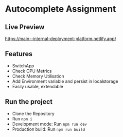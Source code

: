 # Autocomplete Assignment

## Live Preview
https://main--internal-deployment-platform.netlify.app/


## Features
- SwitchApp
- Check CPU Metrics
- Check Memory Utilisation
- Add Environment variable and persist in localstorage
- Easily usable, extendable
## Run the project

- Clone the Repository
- Run `npm i`
- Development mode: Run `npm run dev`
- Production build: Run `npm run build`